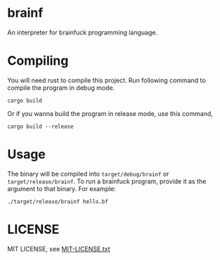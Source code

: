 # brainf

An interpreter for brainfuck programming language.

# Compiling

You will need rust to compile this project. Run following command to
compile the program in debug mode.

```
cargo build
```

Or if you wanna build the program in release mode, use this command,

```
cargo build --release
```

# Usage

The binary will be compiled into `target/debug/brainf` or `target/release/brainf`.
To run a brainfuck program, provide it as the argument to that binary. For example:

```
./target/release/brainf hello.bf
```

# LICENSE

MIT LICENSE, see [MIT-LICENSE.txt](MIT-LICENSE.txt)
